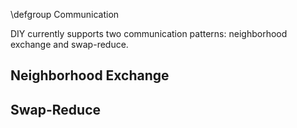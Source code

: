 \defgroup Communication

DIY currently supports two communication patterns: neighborhood exchange and swap-reduce.

Neighborhood Exchange
---------------------


Swap-Reduce
-----------
